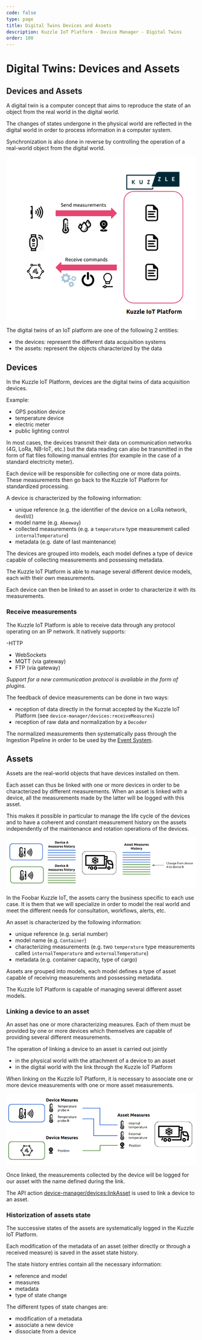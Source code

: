 ```yaml
---
code: false
type: page
title: Digital Twins Devices and Assets
description: Kuzzle IoT Platform - Device Manager - Digital Twins
order: 100
---
```


# Digital Twins: Devices and Assets

## Devices and Assets

A digital twin is a computer concept that aims to reproduce the state of an object from the real world in the digital world.

The changes of states undergone in the physical world are reflected in the digital world in order to process information in a computer system.

Synchronization is also done in reverse by controlling the operation of a real-world object from the digital world.

![Digital Twin](./digital-twin.png)

The digital twins of an IoT platform are one of the following 2 entities:

- the devices: represent the different data acquisition systems
- the assets: represent the objects characterized by the data

## Devices

In the Kuzzle IoT Platform, devices are the digital twins of data acquisition devices.

Example:

- GPS position device
- temperature device
- electric meter
- public lighting control

In most cases, the devices transmit their data on communication networks (4G, LoRa, NB-IoT, etc.) but the data reading can also be transmitted in the form of flat files following manual entries (for example in the case of a standard electricity meter).

Each device will be responsible for collecting one or more data points. These measurements then go back to the Kuzzle IoT Platform for standardized processing.

A device is characterized by the following information:

- unique reference (e.g. the identifier of the device on a LoRa network, `devEUI`)
- model name (e.g. `Abeeway`)
- collected measurements (e.g. a `temperature` type measurement called `internalTemperature`)
- metadata (e.g. date of last maintenance)

The devices are grouped into models, each model defines a type of device capable of collecting measurements and possessing metadata.

The Kuzzle IoT Platform is able to manage several different device models, each with their own measurements.

Each device can then be linked to an asset in order to characterize it with its measurements.

### Receive measurements

The Kuzzle IoT Platform is able to receive data through any protocol operating on an IP network. It natively supports:

-HTTP

- WebSockets
- MQTT (via gateway)
- FTP (via gateway)

_Support for a new communication protocol is available in the form of plugins._

The feedback of device measurements can be done in two ways:

- reception of data directly in the format accepted by the Kuzzle IoT Platform (see `device-manager/devices:receiveMeasures`)
- reception of raw data and normalization by a `Decoder`

The normalized measurements then systematically pass through the Ingestion Pipeline in order to be used by the [Event System](/core/2/guides/develop-on-kuzzle/event-system/).

## Assets

Assets are the real-world objects that have devices installed on them.

Each asset can thus be linked with one or more devices in order to be characterized by different measurements. When an asset is linked with a device, all the measurements made by the latter will be logged with this asset.

This makes it possible in particular to manage the life cycle of the devices and to have a coherent and constant measurement history on the assets independently of the maintenance and rotation operations of the devices.

![Measure history](./measure-history.png)

In the Foobar Kuzzle IoT, the assets carry the business specific to each use case. It is them that we will specialize in order to model the real world and meet the different needs for consultation, workflows, alerts, etc.

An asset is characterized by the following information:

- unique reference (e.g. serial number)
- model name (e.g. `Container`)
- characterizing measurements (e.g. two `temperature` type measurements called `internalTemperature` and `externalTemperature`)
- metadata (e.g. container capacity, type of cargo)

Assets are grouped into models, each model defines a type of asset capable of receiving measurements and possessing metadata.

The Kuzzle IoT Platform is capable of managing several different asset models.

### Linking a device to an asset

An asset has one or more characterizing measures. Each of them must be provided by one or more devices which themselves are capable of providing several different measurements.

The operation of linking a device to an asset is carried out jointly

- in the physical world with the attachment of a device to an asset
- in the digital world with the link through the Kuzzle IoT Platform

When linking on the Kuzzle IoT Platform, it is necessary to associate one or more device measurements with one or more asset measurements.

![Measure links](./measure-links.png)

Once linked, the measurements collected by the device will be logged for our asset with the name defined during the link.

The API action [device-manager/devices:linkAsset](/official-plugins/device-manager/2/controllers/devices/link-asset) is used to link a device to an asset.

### Historization of assets state

The successive states of the assets are systematically logged in the Kuzzle IoT Platform.

Each modification of the metadata of an asset (either directly or through a received measure) is saved in the asset state history.

The state history entries contain all the necessary information:

- reference and model
- measures
- metadata
- type of state change

The different types of state changes are:

- modification of a metadata
- associate a new device
- dissociate from a device
